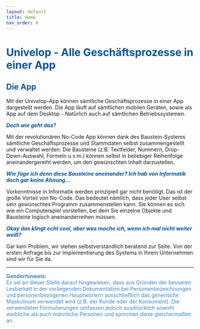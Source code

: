 ```yaml
---
layout: default
title: Home
nav_order: 0
---
```


# <span style="color:#0b5394">**Univelop - Alle Geschäftsprozesse in einer App**</span>

## <span style="color:#0b5394">Die App</span>

Mit der Univelop-App können sämtliche Geschäftsprozesse in einer App dargestellt werden. Die App läuft auf sämtlichen mobilen Geräten, sowie als App auf dem Desktop - Natürlich auch auf sämtlichen Betriebssystemen.

<span style="color:#0b5394">***Doch wie geht das?***</span>

Mit der revolutionären No-Code App können dank des Baustein-Systems sämtliche Geschäftsprozesse und Stammdaten selbst zusammengestellt und verwaltet werden. Die Bausteine (z.B. Textfelder, Nummern, Drop-Down-Auswahl, Formeln u.v.m.) können selbst in beliebiger Reihenfolge aneinandergereiht werden, um den gewünschten Inhalt darzustellen.

<span style="color:#0b5394">***Wie füge ich denn diese Bausteine aneinander? Ich hab von Informatik doch gar keine Ahnung...***</span>

Vorkenntnisse in Informatik werden prinzipiell gar nicht benötigt. Das ist der große Vorteil von No-Code. Das bedeutet nämlich, dass jeder User selbst sein gewünschtes Programm zusammenstellen kann. Sie können es sich wie ein Computerspiel vorstellen, bei dem Sie einzelne Objekte und Bausteine logisch aneinanderreihen müssen. 

<span style="color:#0b5394">***Okay das klingt echt cool, aber was mache ich, wenn ich mal nicht weiter weiß?***</span>

Gar kein Problem, wir stehen selbstverständlich beratend zur Seite. Von der ersten Anfrage bis zur Implementierung des Systems in Ihrem Unternehmen sind wir für Sie da.

---

<span style="color:#3d85c6">**Genderhinweis:**  
Es sei an dieser Stelle darauf hingewiesen, dass aus Gründen der besseren Lesbarkeit in der vorliegenden Dokumentation 
bei Personenbezeichnungen und personenbezogenen Hauptwörtern ausschließlich das generische Maskulinum verwendet wird 
(z.B. der Kunde oder der Konsument). Die verwendeten Formulierungen umfassen jedoch ausdrücklich sowohl weibliche als 
auch männliche Personen und sprechen diese gleichermaßen an.</span>